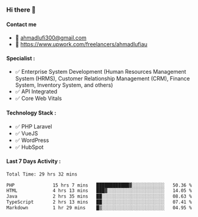 ### Hi there 👋

#### Contact me 
- :email: ahmadlufi300@gmail.com
- 🔭 https://www.upwork.com/freelancers/ahmadlufiau

#### Specialist :
- ✅ Enterprise System Development (Human Resources Management System (HRMS), Customer Relationship Management (CRM), Finance System, Inventory System, and others)
- ✅ API Integrated
- ✅ Core Web Vitals

#### Technology Stack :

- ✅ PHP Laravel
- ✅ VueJS
- ✅ WordPress
- ✅ HubSpot

#### Last 7 Days Activity :
<!--START_SECTION:waka-->

```txt
Total Time: 29 hrs 32 mins

PHP              15 hrs 7 mins   ████████████▓░░░░░░░░░░░░   50.36 %
HTML             4 hrs 13 mins   ███▓░░░░░░░░░░░░░░░░░░░░░   14.05 %
Java             2 hrs 35 mins   ██░░░░░░░░░░░░░░░░░░░░░░░   08.63 %
TypeScript       2 hrs 13 mins   ██░░░░░░░░░░░░░░░░░░░░░░░   07.41 %
Markdown         1 hr 29 mins    █▒░░░░░░░░░░░░░░░░░░░░░░░   04.95 %
```

<!--END_SECTION:waka-->

<!--
**ahmadlufiau/ahmadlufiau** is a ✨ _special_ ✨ repository because its `README.md` (this file) appears on your GitHub profile.

Here are some ideas to get you started:

- 🔭 I’m currently working on ...
- 🌱 I’m currently learning ...
- 👯 I’m looking to collaborate on ...
- 🤔 I’m looking for help with ...
- 💬 Ask me about ...
- 📫 How to reach me: ...
- 😄 Pronouns: ...
- ⚡ Fun fact: ...
-->
